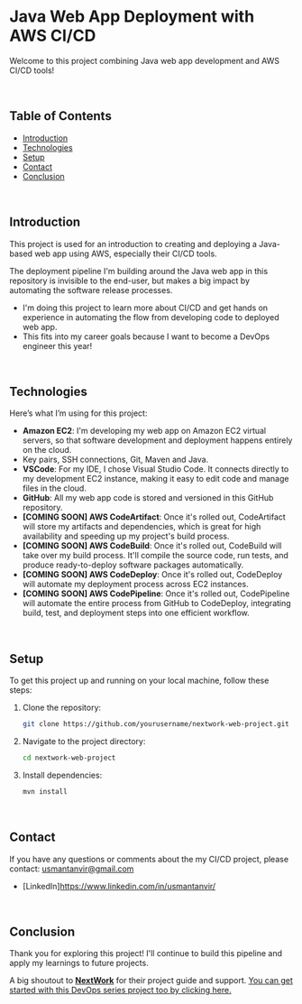 # Java Web App Deployment with AWS CI/CD

Welcome to this project combining Java web app development and AWS CI/CD tools!

<br>

## Table of Contents
- [Introduction](#introduction)
- [Technologies](#technologies)
- [Setup](#setup)
- [Contact](#contact)
- [Conclusion](#conclusion)

<br>

## Introduction
This project is used for an introduction to creating and deploying a Java-based web app using AWS, especially their CI/CD tools.

The deployment pipeline I'm building around the Java web app in this repository is invisible to the end-user, but makes a big impact by automating the software release processes.

- I'm doing this project to learn more about CI/CD and get hands on experience in automating the flow from developing code to deployed web app. 
- This fits into my career goals because I want to become a DevOps engineer this year!

<br>

## Technologies
Here’s what I’m using for this project:

- **Amazon EC2**: I'm developing my web app on Amazon EC2 virtual servers, so that software development and deployment happens entirely on the cloud.
- Key pairs, SSH connections, Git, Maven and Java.
- **VSCode**: For my IDE, I chose Visual Studio Code. It connects directly to my development EC2 instance, making it easy to edit code and manage files in the cloud.
- **GitHub**: All my web app code is stored and versioned in this GitHub repository.
- **[COMING SOON] AWS CodeArtifact**: Once it's rolled out, CodeArtifact will store my artifacts and dependencies, which is great for high availability and speeding up my project's build process.
- **[COMING SOON] AWS CodeBuild**: Once it's rolled out, CodeBuild will take over my build process. It'll compile the source code, run tests, and produce ready-to-deploy software packages automatically.
- **[COMING SOON] AWS CodeDeploy**: Once it's rolled out, CodeDeploy will automate my deployment process across EC2 instances.
- **[COMING SOON] AWS CodePipeline**: Once it's rolled out, CodePipeline will automate the entire process from GitHub to CodeDeploy, integrating build, test, and deployment steps into one efficient workflow.


<br>

## Setup
To get this project up and running on your local machine, follow these steps:

1. Clone the repository:
    ```bash
    git clone https://github.com/yourusername/nextwork-web-project.git
    ```
2. Navigate to the project directory:
    ```bash
    cd nextwork-web-project
    ```
3. Install dependencies:
    ```bash
    mvn install
    ```

<br>

## Contact
If you have any questions or comments about the my CI/CD project, please contact:
usmantanvir@gmail.com

- [LinkedIn]https://www.linkedin.com/in/usmantanvir/

<br>

## Conclusion
Thank you for exploring this project! I'll continue to build this pipeline and apply my learnings to future projects.

A big shoutout to **[NextWork](https://learn.nextwork.org/app)** for their project guide and support. [You can get started with this DevOps series project too by clicking here.](https://learn.nextwork.org/projects/aws-devops-vscode?track=high)
